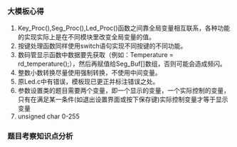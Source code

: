### 大模板心得
1. Key_Proc(),Seg_Proc(),Led_Proc()函数之间靠全局变量相互联系，各种功能的实现实际上是在不同模块里改变全局变量的值。
2. 按键处理函数同样使用switch语句实现不同按键的不同功能。
3. 数码管显示函数中数据要先获取（例如：Temperature = rd_temperature();），然后再赋值给Seg_Buf[]数组，否则可能会造成频闪。
4. 整数小数转换尽量使用强制转换，不使用中间变量。
5. 原Led.c中有错误，模板现已更正并标注错误之处。
6. 参数设置类的题目需要两个变量，即一个显示的变量，一个实际控制的变量，只有在满足某一条件(如退出设置界面或按下保存键)实际控制变量才等于显示变量
7. unsigned char 0-255
### 题目考察知识点分析